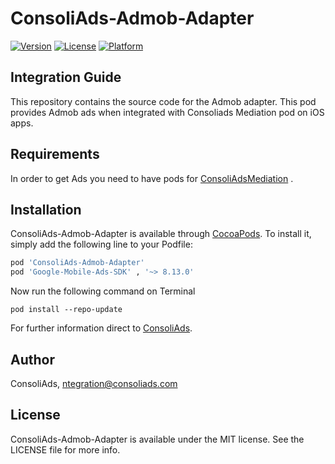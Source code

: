 # ConsoliAds-Admob-Adapter


[![Version](https://img.shields.io/cocoapods/v/ConsoliAds-Admob-Adapter.svg?style=flat)](https://cocoapods.org/pods/ConsoliAds-Admob-Adapter)
[![License](https://img.shields.io/cocoapods/l/ConsoliAds-Admob-Adapter.svg?style=flat)](https://cocoapods.org/pods/ConsoliAds-Admob-Adapter)
[![Platform](https://img.shields.io/cocoapods/p/ConsoliAds-Admob-Adapter.svg?style=flat)](https://cocoapods.org/pods/ConsoliAds-Admob-Adapter)

## Integration Guide 

This repository contains the source code for the Admob adapter. This pod provides Admob ads when integrated with Consoliads Mediation pod on iOS apps.


## Requirements

In order to get Ads you need to have pods for [ConsoliAdsMediation](https://github.com/IntegrationConsoliAds/ConsoliAds-Mediation) .

## Installation

ConsoliAds-Admob-Adapter is available through [CocoaPods](https://cocoapods.org). To install
it, simply add the following line to your Podfile:

```ruby
pod 'ConsoliAds-Admob-Adapter'
pod 'Google-Mobile-Ads-SDK' , '~> 8.13.0'
```
Now run the following command on Terminal

`pod install --repo-update` 

For further  information direct to [ConsoliAds](https://consoliads.com/knowledge-base-details/#developer-docs).

## Author

ConsoliAds, ntegration@consoliads.com

## License

ConsoliAds-Admob-Adapter is available under the MIT license. See the LICENSE file for more info.

